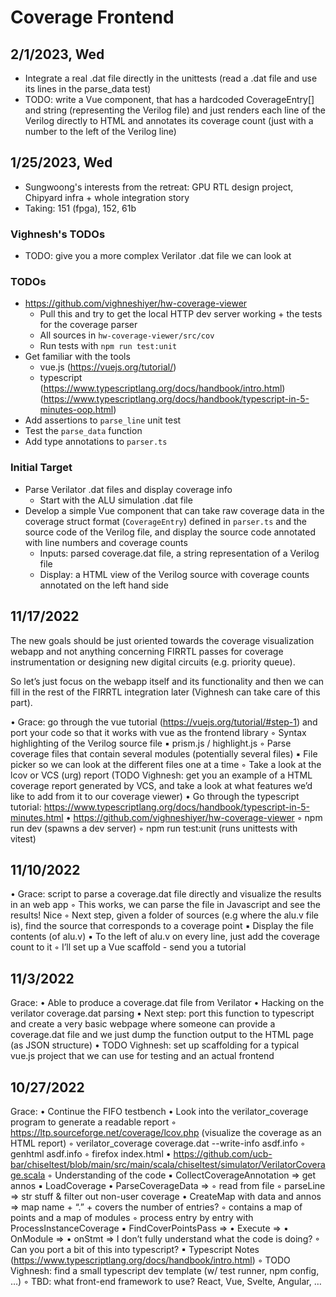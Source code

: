 # Coverage Frontend

## 2/1/2023, Wed

- Integrate a real .dat file directly in the unittests (read a .dat file and use its lines in the parse_data test)
- TODO: write a Vue component, that has a hardcoded CoverageEntry[] and string (representing the Verilog file) and just renders each line of the Verilog directly to HTML and annotates its coverage count (just with a number to the left of the Verilog line)

## 1/25/2023, Wed

- Sungwoong's interests from the retreat: GPU RTL design project, Chipyard infra + whole integration story
- Taking: 151 (fpga), 152, 61b

### Vighnesh's TODOs

- TODO: give you a more complex Verilator .dat file we can look at

### TODOs

- https://github.com/vighneshiyer/hw-coverage-viewer
    - Pull this and try to get the local HTTP dev server working + the tests for the coverage parser
    - All sources in `hw-coverage-viewer/src/cov`
    - Run tests with `npm run test:unit`
- Get familiar with the tools
    - vue.js (https://vuejs.org/tutorial/)
    - typescript (https://www.typescriptlang.org/docs/handbook/intro.html) (https://www.typescriptlang.org/docs/handbook/typescript-in-5-minutes-oop.html)
- Add assertions to `parse_line` unit test
- Test the `parse_data` function
- Add type annotations to `parser.ts`

### Initial Target

- Parse Verilator .dat files and display coverage info
    - Start with the ALU simulation .dat file
- Develop a simple Vue component that can take raw coverage data in the coverage struct format (`CoverageEntry`) defined in `parser.ts` and the source code of the Verilog file, and display the source code annotated with line numbers and coverage counts
    - Inputs: parsed coverage.dat file, a string representation of a Verilog file
    - Display: a HTML view of the Verilog source with coverage counts annotated on the left hand side

## 11/17/2022

The new goals should be just oriented towards the coverage visualization webapp and not anything concerning FIRRTL passes for coverage instrumentation or designing new digital circuits (e.g. priority queue).

So let’s just focus on the webapp itself and its functionality and then we can fill in the rest of the FIRRTL integration later (Vighnesh can take care of this part).

• Grace: go through the vue tutorial (https://vuejs.org/tutorial/#step-1) and port your code so that it works with vue as the frontend library
    ◦ Syntax highlighting of the Verilog source file
        ▪ prism.js / highlight.js
    ◦ Parse coverage files that contain several modules (potentially several files)
        ▪ File picker so we can look at the different files one at a time
    ◦ Take a look at the lcov or VCS (urg) report (TODO Vighnesh: get you an example of a HTML coverage report generated by VCS, and take a look at what features we’d like to add from it to our coverage viewer)
• Go through the typescript tutorial: https://www.typescriptlang.org/docs/handbook/typescript-in-5-minutes.html
• https://github.com/vighneshiyer/hw-coverage-viewer
    ◦ npm run dev (spawns a dev server)
    ◦ npm run test:unit (runs unittests with vitest)

## 11/10/2022

• Grace: script to parse a coverage.dat file directly and visualize the results in an web app
    ◦ This works, we can parse the file in Javascript and see the results! Nice
    ◦ Next step, given a folder of sources (e.g where the alu.v file is), find the source that corresponds to a coverage point
        ▪ Display the file contents (of alu.v)
        ▪ To the left of alu.v on every line, just add the coverage count to it
    ◦ I’ll set up a Vue scaffold - send you a tutorial

## 11/3/2022

Grace:
    • Able to produce a coverage.dat file from Verilator
    • Hacking on the verilator coverage.dat parsing
    • Next step: port this function to typescript and create a very basic webpage where someone can provide a coverage.dat file and we just dump the function output to the HTML page (as JSON structure)
    • TODO Vighnesh: set up scaffolding for a typical vue.js project that we can use for testing and an actual frontend

## 10/27/2022

Grace:
    • Continue the FIFO testbench
    • Look into the verilator_coverage program to generate a readable report
        ◦ https://ltp.sourceforge.net/coverage/lcov.php (visualize the coverage as an HTML report)
        ◦ verilator_coverage coverage.dat --write-info asdf.info
        ◦ genhtml asdf.info
        ◦ firefox index.html
    • https://github.com/ucb-bar/chiseltest/blob/main/src/main/scala/chiseltest/simulator/VerilatorCoverage.scala
        ◦ Understanding of the code
            ▪ CollectCoverageAnnotation => get annos
            ▪ LoadCoverage
                • ParseCoverageData =>
                    ◦ read from file
                    ◦ parseLine => str stuff & filter out non-user coverage
                • CreateMap with data and annos => map name + “.” + covers the number of entries?
                    ◦ contains a map of points and a map of modules
                    ◦ process entry by entry with ProcessInstanceCoverage
            ▪ FindCoverPointsPass =>
                • Execute =>
                • OnModule =>
                • onStmt => I don’t fully understand what the code is doing?
        ◦ Can you port a bit of this into typescript?
            ▪ Typescript Notes (https://www.typescriptlang.org/docs/handbook/intro.html)
        ◦ TODO Vighnesh: find a small typescript dev template (w/ test runner, npm config, …)
        ◦ TBD: what front-end framework to use? React, Vue, Svelte, Angular, …

